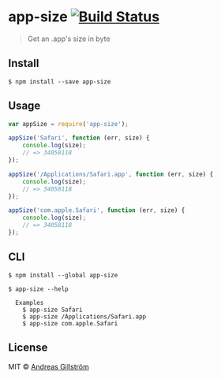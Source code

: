 # app-size [![Build Status](https://travis-ci.org/gillstrom/app-size.svg?branch=master)](https://travis-ci.org/gillstrom/app-size)

> Get an .app's size in byte


## Install

```
$ npm install --save app-size
```


## Usage

```js
var appSize = require('app-size');

appSize('Safari', function (err, size) {
	console.log(size);
	// => 34058118
});

appSize('/Applications/Safari.app', function (err, size) {
	console.log(size);
	// => 34058118
});

appSize('com.apple.Safari', function (err, size) {
	console.log(size);
	// => 34058118
});
```


## CLI

```
$ npm install --global app-size
```

```
$ app-size --help

  Examples
    $ app-size Safari
    $ app-size /Applications/Safari.app
    $ app-size com.apple.Safari
```


## License

MIT © [Andreas Gillström](https://github.com/gillstrom)
